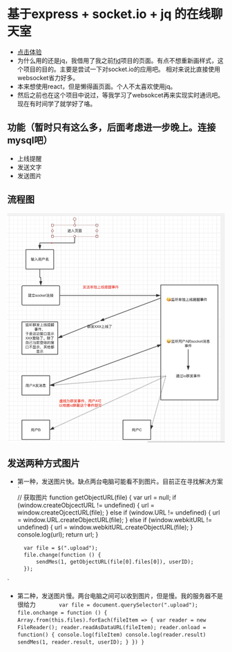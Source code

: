 # 基于express + socket.io + jq 的在线聊天室
+ [点击体验](http://106.14.135.233:3002/)
+ 为什么用的还是jq，我借用了我之前[fjd](https://github.com/yuanfang19959/fjd)项目的页面。有点不想重新画样式，这个项目的目的。主要是尝试一下对socket.io的应用吧。 相对来说比直接使用websocket省力好多。
+ 本来想使用react，但是懒得画页面。个人不太喜欢使用jq。
+ 然后之前也在这个项目中说过，等我学习了websokcet再来实现实时通讯吧。现在有时间学了就学好了咯。

## 功能（暂时只有这么多，后面考虑进一步晚上。连接mysql吧）
   + 上线提醒
   + 发送文字
   + 发送图片

## 流程图
![流程图](./assets/img/liuc.png)


## 发送两种方式图片
+ 第一种，发送图片快。缺点两台电脑可能看不到图片。目前正在寻找解决方案
`       
        // 获取图片
        function getObjectURL(file) {
            var url = null;
            if (window.createObjcectURL != undefined) {
                url = window.createOjcectURL(file);
            } else if (window.URL != undefined) {
                url = window.URL.createObjectURL(file);
            } else if (window.webkitURL != undefined) {
                url = window.webkitURL.createObjectURL(file);
            }
            console.log(url);
            return url;
        }

        var file = $(".upload");
        file.change(function () {
            sendMes(1, getObjectURL(file[0].files[0]), userID);
        });
`

+ 第二种，发送图片慢。两台电脑之间可以收到图片，但是慢。我的服务器不是很给力
`       
        var file = document.querySelector(".upload");
        file.onchange = function () {
            Array.from(this.files).forEach(fileItem => {
            var reader = new FileReader();
            reader.readAsDataURL(fileItem);
            reader.onload = function() {
                console.log(fileItem)
                console.log(reader.result)
                sendMes(1, reader.result, userID);
            }
        })
}
`